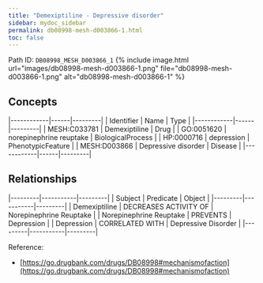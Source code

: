 ```yaml
---
title: "Demexiptiline - Depressive disorder"
sidebar: mydoc_sidebar
permalink: db08998-mesh-d003866-1.html
toc: false 
---
```



Path ID: `DB08998_MESH_D003866_1`
{% include image.html url="images/db08998-mesh-d003866-1.png" file="db08998-mesh-d003866-1.png" alt="db08998-mesh-d003866-1" %}

## Concepts

|------------|------|---------|
| Identifier | Name | Type    |
|------------|------|---------|
| MESH:C033781 | Demexiptiline | Drug |
| GO:0051620 | norepinephrine reuptake | BiologicalProcess |
| HP:0000716 | depression | PhenotypicFeature |
| MESH:D003866 | Depressive disorder | Disease |
|------------|------|---------|

## Relationships

|---------|-----------|---------|
| Subject | Predicate | Object  |
|---------|-----------|---------|
| Demexiptiline | DECREASES ACTIVITY OF | Norepinephrine Reuptake |
| Norepinephrine Reuptake | PREVENTS | Depression |
| Depression | CORRELATED WITH | Depressive Disorder |
|---------|-----------|---------|

Reference: 
  - [https://go.drugbank.com/drugs/DB08998#mechanismofaction](https://go.drugbank.com/drugs/DB08998#mechanismofaction)
